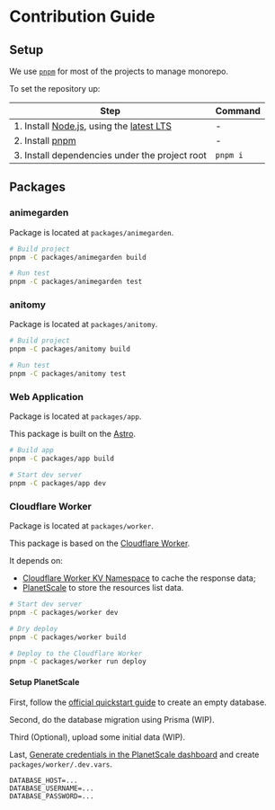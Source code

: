 # Contribution Guide

## Setup

We use [`pnpm`](https://pnpm.io/) for most of the projects to manage monorepo.

To set the repository up:

| Step | Command |
|-------|--------|
| 1. Install [Node.js](https://nodejs.org/), using the [latest LTS](https://nodejs.org/en/about/releases/) | - |
| 2. Install [pnpm](https://pnpm.io/installation) | - |
| 3. Install dependencies under the project root | `pnpm i` |

## Packages

### animegarden

Package is located at `packages/animegarden`.

```bash
# Build project
pnpm -C packages/animegarden build

# Run test
pnpm -C packages/animegarden test
```

### anitomy

Package is located at `packages/anitomy`.

```bash
# Build project
pnpm -C packages/anitomy build

# Run test
pnpm -C packages/anitomy test
```

### Web Application

Package is located at `packages/app`.

This package is built on the [Astro](https://astro.build/).

```bash
# Build app
pnpm -C packages/app build

# Start dev server
pnpm -C packages/app dev
```

### Cloudflare Worker

Package is located at `packages/worker`.

This package is based on the [Cloudflare Worker](https://developers.cloudflare.com/workers/).

It depends on:

+ [Cloudflare Worker KV Namespace](https://developers.cloudflare.com/workers/runtime-apis/kv) to cache the response data;
+ [PlanetScale](https://planetscale.com/) to store the resources list data.

```bash
# Start dev server
pnpm -C packages/worker dev

# Dry deploy
pnpm -C packages/worker build

# Deploy to the Cloudflare Worker
pnpm -C packages/worker run deploy
```

#### Setup PlanetScale

First, follow the [official quickstart guide](https://planetscale.com/docs/tutorials/planetscale-quick-start-guide) to create an empty database.

Second, do the database migration using Prisma (WIP).

Third (Optional), upload some initial data (WIP).

Last, [Generate credentials in the PlanetScale dashboard](https://planetscale.com/docs/tutorials/connect-any-application#generate-credentials-in-the-planetscale-dashboard) and create `packages/worker/.dev.vars`.

```env
DATABASE_HOST=...
DATABASE_USERNAME=...
DATABASE_PASSWORD=...
```
